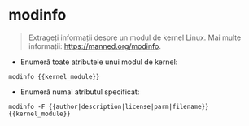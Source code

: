 # modinfo

> Extrageți informații despre un modul de kernel Linux.
> Mai multe informații: <https://manned.org/modinfo>.

- Enumeră toate atributele unui modul de kernel:

`modinfo {{kernel_module}}`

- Enumeră numai atributul specificat:

`modinfo -F {{author|description|license|parm|filename}} {{kernel_module}}`
